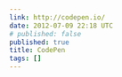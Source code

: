 ```yaml
---
link: http://codepen.io/
date: 2012-07-09 22:18 UTC
# published: false
published: true
title: CodePen
tags: []
---
```



